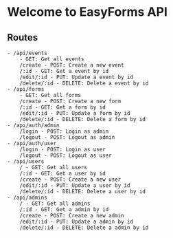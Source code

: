 # Welcome to EasyForms API

## Routes
    - /api/events
        - GET: Get all events
        /create - POST: Create a new event
        /:id - GET: Get a event by id
        /edit/:id - PUT: Update a event by id
        /delete/:id - DELETE: Delete a event by id
    - /api/forms
        - GET: Get all forms
        /create - POST: Create a new form
        /:id - GET: Get a form by id
        /edit/:id - PUT: Update a form by id
        /delete/:id - DELETE: Delete a form by id
    - /api/auth/admin
        /login - POST: Login as admin
        /logout - POST: Logout as admin
    - /api/auth/user
        /login - POST: Login as user
        /logout - POST: Logout as user
    - /api/users
        / - GET: Get all users
        /:id - GET: Get a user by id
        /create - POST: Create a new user
        /edit/:id - PUT: Update a user by id
        /delete/:id - DELETE: Delete a user by id
    - /api/admins
        / - GET: Get all admins
        /:id - GET: Get a admin by id
        /create - POST: Create a new admin
        /edit/:id - PUT: Update a admin by id
        /delete/:id - DELETE: Delete a admin by id
    

